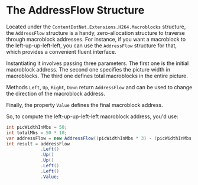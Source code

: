 # The AddressFlow Structure
Located under the `ContentDotNet.Extensions.H264.Macroblocks` structure, the `AddressFlow` structure is a handy, zero-allocation structure to traverse through macroblock addresses. For instance, if you want a macroblock to the left-up-up-left-left, you can use the `AddressFlow` structure for that, which provides a convenient fluent interface.

Instantiating it involves passing three parameters. The first one is the initial macroblock address. The second one specifies the picture width in macroblocks. The third one defines total macroblocks in the entire picture.

Methods `Left`, `Up`, `Right`, `Down` return `AddressFlow` and can be used to change the direction of the macroblock address.

Finally, the property `Value` defines the final macroblock address.

So, to compute the left-up-up-left-left macroblock address, you'd use:
```cs
int picWidthInMbs = 50;
int totalMbs = 50 * 10;
var addressFlow = new AddressFlow((picWidthInMbs * 3) - (picWidthInMbs / 2), picWidthInMbs, totalMbs);
int result = addressFlow
             .Left()
             .Up()
             .Up()
             .Left()
             .Left()
             .Value;
```
